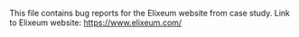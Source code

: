 This file contains bug reports for the Elixeum website from case study. 
Link to Elixeum website: https://www.elixeum.com/
